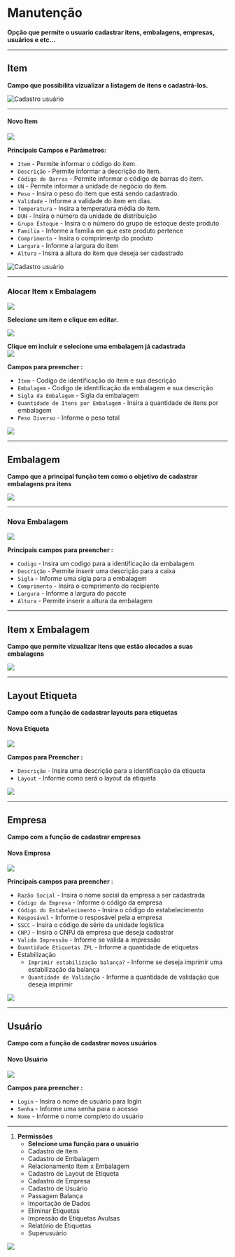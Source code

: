 # Manutenção
**Opção que permite o usuario cadastrar itens, embalagens, empresas, usuários e etc...**
***
## Item
**Campo que possibilita vizualizar a listagem de itens e cadastrá-los.**


![](./img/manutencao/Imagem1.png "Cadastro usuário")

***
#### **Novo Item**

![](./img/buttons/novoItem.png)

**Principais Campos e Parâmetros:**


- `Item` - Permite informar o código do item.
- `Descrição` - Permite informar a descrição do item.
- `Código de Barras` - Permite informar o código de barras do item.
- `UN` - Permite informar a unidade de negócio do item.
- `Peso` - Insira o peso do item que está sendo cadastrado.
- `Validade` - Informe a validade do item em dias.
- `Temperatura` - Insira a temperatura média do item.
- `DUN` - Insira o número da  unidade de distribuição
- `Grupo Estoque` - Insira o o número do grupo de estoque deste produto
- `Familia` - Informe a familia em que este produto pertence
- `Comprimento` - Insira o comprimentp do produto
- `Largura` - Informe a largura do item
- `Altura` - Insira a altura do item que deseja ser cadastrado

![](./img/manutencao/Imagem2.png "Cadastro usuário")
***
### Alocar Item x Embalagem

![](./img/buttons/editarItem.png)

**Selecione um item e clique em editar.**

![](./img/manutencao/imagem2.1.png)

**Clique em incluir e selecione uma embalagem já cadastrada**   
![](./img/manutencao/imagem2.2.png)

**Campos para preencher :**

- `Item` - Codigo de identificação do item e sua descrição
- `Embalagem` - Codigo de identificação da embalagem e sua descrição
- `Sigla da Embalagem` - Sigla da embalagem 
- `Quantidade de Itens por Embalagem` - Insira a quantidade de itens por embalagem
- `Peso Diverso` - Informe o peso total

![](./img/manutencao/imagem2.3.png)

***
## Embalagem
**Campo que a principal função tem como o objetivo de cadastrar embalagens pra itens**

![](./img/manutencao/imagem3.png)

***
### **Nova Embalagem**

![](./img/buttons/novoItem.png)

**Principais campos para preencher :**

- `Codigo` - Insira um codigo para a identificação da embalagem
- `Descrição` - Permite inserir uma descrição para a caixa  
- `Sigla` - Informe uma sigla para a embalagem
- `Comprimento` - Insira o comprimento do recipiente
- `Largura` - Informe a largura do pacote
- `Altura` - Permite inserir a altura da embalagem
***

## Item x Embalagem
**Campo que permite vizualizar itens que estão alocados a suas embalagens**

![](./img/manutencao/imagem4.png)

***

## Layout Etiqueta
**Campo com a função de cadastrar layouts para etiquetas**

#### **Nova Etiqueta**

![](./img/buttons/novoItem.png)

**Campos para Preencher :**

- `Descrição` - Insira uma descrição para a identificação da etiqueta
- `Layout` - Informe como será o layout da etiqueta

![](./img/manutencao/imagem5.png)
***
## Empresa
**Campo com a função de cadastrar empresas**

#### **Nova Empresa**

![](./img/buttons/novoItem.png)

**Principais campos para preencher :**

- `Razão Social` - Insira o nome social da empresa a ser cadastrada
- `Código da Empresa` - Informe o código da empresa
- `Código do Estabelecimento` - Insira o código do estabelecimento
- `Resposável` - Informe o resposável pela a empresa
- `SSCC` - Insira o código de série da unidade logística
- `CNPJ` - Insira o CNPJ da empresa que deseja cadastrar
- `Valida Impressão` - Informe se valida a impressão
- `Quantidade Etiquetas ZPL` - Informe a quantidade de etiquetas
- Estabilização
    - `Imprimir estabilização balança?` - Informe se deseja imprimir uma estabilização da balança
    - `Quantidade de Validação` - Informe a quantidade de validação que deseja imprimir


![](./img/manutencao/imagem6.png)

***
## Usuário
**Campo com a função de cadastrar novos usuários**

#### **Novo Usuário**

![](./img/buttons/novoItem.png)

**Campos para preencher :**

- `Login` - Insira o nome de usuário para login
- `Senha` - Informe uma senha para o acesso
- `Nome` - Informe o nome completo do usuário
***
1. **Permissões**
    - **Selecione uma função para o usuário**
    - Cadastro de Item
    - Cadastro de Embalagem
    - Relacionamento Item x Embalagem
    - Cadastro de Layout de Etiqueta
    - Cadastro de Empresa
    - Cadastro de Usuário
    - Passagem Balança
    - Importação de Dados
    - Eliminar Etiquetas
    - Impressão de Etiquetas Avulsas
    - Relatório de Etiquetas
    - Superusuário

![](./img/manutencao/Imagem7.png)